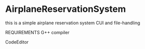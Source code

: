 # AirplaneReservationSystem
this is a simple airplane reservation system CUI and  file-handling



REQUIREMENTS
G++ compiler

CodeEditor
